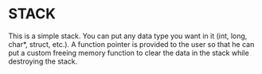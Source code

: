 STACK
=====

This is a simple stack. You can put any data type you want in it
(int, long, char*, struct, etc.). A function pointer is provided
 to the user so that he can put a custom freeing memory function 
 to clear the data in the stack while destroying the stack.